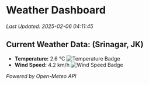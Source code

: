 
# Weather Dashboard

_Last Updated: 2025-02-06 04:11:45_

## Current Weather Data: (Srinagar, JK)
- **Temperature:** 2.6 °C ![Temperature Badge](https://img.shields.io/badge/Temperature-Low%20Temp-blue)
- **Wind Speed:** 4.2 km/h ![Wind Speed Badge](https://img.shields.io/badge/Wind%20Speed-Light%20Wind-blue)

*Powered by Open-Meteo API*
